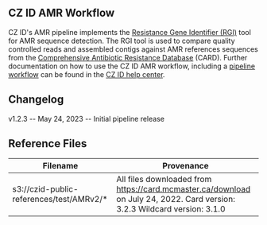 ## CZ ID AMR Workflow

CZ ID's AMR pipeline implements the [Resistance Gene Identifier (RGI)](https://github.com/arpcard/rgi) tool for AMR sequence detection. The RGI tool is used to compare quality controlled reads and assembled contigs against AMR references sequences from the [Comprehensive Antibiotic Resistance Database](https://card.mcmaster.ca/) (CARD).  Further documentation on how to use the CZ ID AMR workflow, including a [pipeline workflow](https://chanzuckerberg.zendesk.com/hc/en-us/articles/15091031482644-AMR-Pipeline-Workflow) can be found in the [CZ ID help center](https://chanzuckerberg.zendesk.com/hc/en-us/categories/15001531592980-Antimicrobial-Resistance-Analysis).

## Changelog

v1.2.3 -- May 24, 2023 -- Initial pipeline release

## Reference Files

Filename | Provenance 
---------|-----------
s3://czid-public-references/test/AMRv2/* | All files downloaded from https://card.mcmaster.ca/download on July 24, 2022. Card version: 3.2.3 Wildcard version: 3.1.0